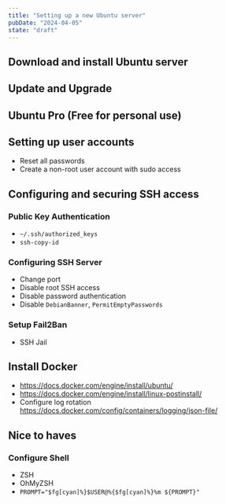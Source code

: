```yaml
---
title: "Setting up a new Ubuntu server"
pubDate: "2024-04-05"
state: "draft"
---
```


## Download and install Ubuntu server

## Update and Upgrade

## Ubuntu Pro (Free for personal use)

## Setting up user accounts

- Reset all passwords
- Create a non-root user account with sudo access

## Configuring and securing SSH access

### Public Key Authentication

- `~/.ssh/authorized_keys`
- `ssh-copy-id`

### Configuring SSH Server

- Change port
- Disable root SSH access
- Disable password authentication
- Disable `DebianBanner`, `PermitEmptyPasswords`

### Setup Fail2Ban

- SSH Jail

## Install Docker

- https://docs.docker.com/engine/install/ubuntu/
- https://docs.docker.com/engine/install/linux-postinstall/
- Configure log rotation https://docs.docker.com/config/containers/logging/json-file/

## Nice to haves

### Configure Shell

- ZSH
- OhMyZSH
- `PROMPT="$fg[cyan]%}$USER@%{$fg[cyan]%}%m ${PROMPT}"`

